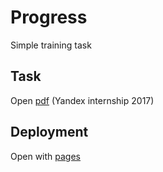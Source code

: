 # Progress
Simple training task

## Task
Open [pdf](https://docviewer.yandex.ru/view/0/?*=gB2BR27DtXUpnDtBCE3sUZsGsaJ7InVybCI6InlhLWRpc2stcHVibGljOi8vTWgwanhqZWhhTFNYbkswOVcyVG11TzhySkZPR2Z0R2hXamNoRUhUbFRxVT0iLCJ0aXRsZSI6IlByb3RvdGlwX2Jsb2thX1Byb2dyZXNzLnBkZiIsIm5vaWZyYW1lIjpmYWxzZSwidWlkIjoiMCIsInRzIjoxNTgzNjc2MDkzMjE2LCJ5dSI6IjIwMDI2NzU0ODE1NDM2NjM3MDUifQ%3D%3D) (Yandex internship 2017)

## Deployment
Open with [pages](https://olyakrylo.github.io/Progress/)
